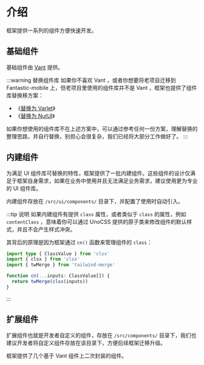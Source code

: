 # 介绍

框架提供一系列的组件方便快速开发。

## 基础组件

基础组件由 [Vant](https://vant-ui.github.io/vant) 提供。

:::warning 替换组件库
如果你不喜欢 Vant ，或者你想要将老项目迁移到 Fantastic-mobile 上，但老项目里使用的组件库并不是 Vant ，框架也提供了组件库替换移方案：

- 《[替换为 Varlet](/guide/replace-to-varlet)》
- 《[替换为 NutUI](/guide/replace-to-nut)》

如果你想使用的组件库不在上述方案中，可以通过参考任何一份方案，理解替换的整理思路，并自行替换，别担心会很复杂，我们已经将大部分工作做好了。
:::

## 内建组件

为满足 UI 组件库可替换的特性，框架提供了一批内建组件。这些组件的设计仅满足于框架自身需求，如果在业务中使用并且无法满足业务需求，建议使用更为专业的 UI 组件库。

内建组件存放在 `/src/ui/components/` 目录下，并配置了使用时自动引入。

:::tip 说明
如果内建组件有提供 `class` 属性，或者类似于 `class` 的属性，例如 `contentClass` ，意味着你可以通过 UnoCSS 提供的原子类来修改组件的默认样式，并且不会产生样式冲突。

其背后的原理是因为框架通过 `cn()` 函数来管理组件的 `class`：

```ts
import type { ClassValue } from 'clsx'
import { clsx } from 'clsx'
import { twMerge } from 'tailwind-merge'

function cn(...inputs: ClassValue[]) {
  return twMerge(clsx(inputs))
}
```
:::

## 扩展组件

扩展组件也就是开发者自定义的组件，存放在 `/src/components/` 目录下，我们也建议开发者将自定义组件存放在该目录下，方便后续框架迁移升级。

框架提供了几个基于 Vant 组件上二次封装的组件。